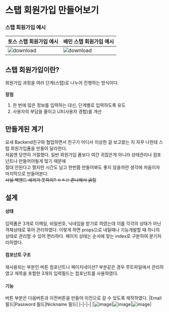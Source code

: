 # 스탭 회원가입 만들어보기
### 스탭 회원가입 예시
|토스 스탭 회원가입 예시|배민 스탭 회원가입 예시|
|------|---|
|![download](https://github.com/user-attachments/assets/f7e21a3c-810c-4739-823a-5794f6976d50)|![download](https://github.com/user-attachments/assets/b8039048-668d-4609-a679-a96944cd0bd3)|

## 스탭 회원가입이란?
회원가입 과정을 여러 단계(스텝)로 나누어 진행하는 방식이다.<br />
<br />
**장점**<br />
1. 한 번에 많은 정보를 입력하는 대신, 단계별로 입력하도록 유도
2. 사용자의 부담을 줄이고 UX(사용자 경험)를 개선
## 만들게된 계기
요새 Backend친구와 협업하면서 친구가 어디서 이상한 걸 보고왔는 지 자꾸 나한테 스탭 회원가입폼을 만들어 달라한다. <br />
처음엔 당연히 거절했다. 일반 회원가입 폼보다 여간 귀찮은게 아니라 상태관리나 컴포넌트나 만들어야될게 많기 때문에<br />
절대 안된다고 했지만 시간도 남고 한번쯤 만들어봐도 좋지 않을까란 생각에 처음이자 마지막으로 만들어본다.<br />
~~사실 백엔드 새끼가 못하지? ㅇㅈㄹ 존나해서 긁힘~~ <br />

## 설계
#### 상태
입력폼은 3개로 이메일, 비밀번호, 닉네임을 받기로 하였는데 이를 각각의 상태가 아닌 객체상태로 묶어 관리하였다.
이렇게 하면 props으로 내릴때나 기능개발할 때 하나의 상태로 관리할 수 있어 편리하다.
페이지 상태는 순서에 맞는 index로 구분하여 분기처리하였다.
#### 컴포넌트 구조
재사용되는 부분인 버튼 컴포넌트나 페이지네이션? 부분같은 경우 루트파일에서 관리하였고 제목을 포함한 3개의 입력필드는 컴포넌트를 사용하였다.
#### 기능
버튼 부분은 다음버튼과 이전버튼을 만들어 이전으로 갈 수 있도록 제작하였다.
|Email 필드|Password 필드|Nickname 필드|
|-|-|-|
|![image](https://github.com/user-attachments/assets/cddf2598-43fc-4a9a-92e4-80b5f5feddf1)|![image](https://github.com/user-attachments/assets/1543e97b-8d4d-4a4e-bcb8-a240c1aa138a)|![image](https://github.com/user-attachments/assets/6344c288-3682-42d3-a1e6-be6ae723b0a6)|
